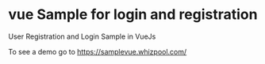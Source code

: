 # vue Sample for login and registration 

User Registration and Login Sample in VueJs

To see a demo  go to https://samplevue.whizpool.com/